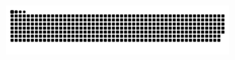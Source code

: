 <picture>
  <source media="(prefers-color-scheme: dark)" srcset="https://raw.githubusercontent.com/dongziyudongziyu/dongziyudongziyu/output/github-contribution-grid-snake.svg">
  <source media="(prefers-color-scheme: light)" srcset="https://raw.githubusercontent.com/dongziyudongziyu/dongziyudongziyu/output/github-contribution-grid-snake.svg">
  <img alt="dongziyudongziyu" src="https://raw.githubusercontent.com/dongziyudongziyu/dongziyudongziyu/output/github-contribution-grid-snake.svg">
</picture>